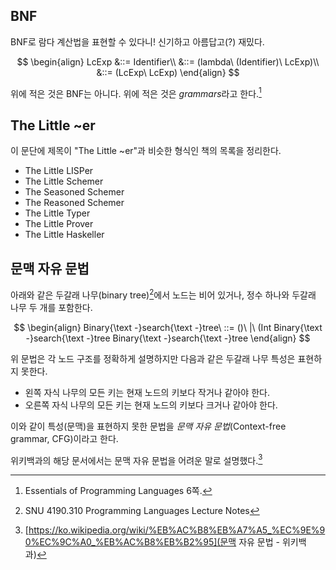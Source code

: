 ## BNF

BNF로 람다 계산법을 표현할 수 있다니! 신기하고 아름답고(?) 재밌다.

$$
\begin{align}
LcExp &::= Identifier\\
&::= (lambda\ (Identifier)\ LcExp)\\
&::= (LcExp\ LcExp)
\end{align}
$$

위에 적은 것은 BNF는 아니다. 위에 적은 것은 *grammars*라고 한다.[^1]

[^1]: Essentials of Programming Languages 6쪽.

## The Little ~er

이 문단에 제목이 "The Little ~er"과 비슷한 형식인 책의 목록을 정리한다.

* The Little LISPer
* The Little Schemer
* The Seasoned Schemer
* The Reasoned Schemer
* The Little Typer
* The Little Prover
* The Little Haskeller

## 문맥 자유 문법

아래와 같은 두갈래 나무(binary tree)[^2]에서 노드는 비어 있거나, 정수 하나와 두갈래 나무 두 개를 포함한다.

[^2]: SNU 4190.310 Programming Languages Lecture Notes

$$
\begin{align}
Binary{\text -}search{\text -}tree\ ::= ()\ |\ (Int Binary{\text -}search{\text -}tree Binary{\text -}search{\text -}tree
\end{align}
$$

위 문법은 각 노드 구조를 정확하게 설명하지만 다음과 같은 두갈래 나무 특성은 표현하지 못한다.

* 왼쪽 자식 나무의 모든 키는 현재 노드의 키보다 작거나 같아야 한다.
* 오른쪽 자식 나무의 모든 키는 현재 노드의 키보다 크거나 같아야 한다.

이와 같이 특성(문맥)을 표현하지 못한 문법을 *문맥 자유 문법*(Context-free grammar, CFG)이라고 한다.

위키백과의 해당 문서에서는 문맥 자유 문법을 어려운 말로 설명했다.[^3]

[^3]: [https://ko.wikipedia.org/wiki/%EB%AC%B8%EB%A7%A5_%EC%9E%90%EC%9C%A0_%EB%AC%B8%EB%B2%95](문맥 자유 문법 - 위키백과)
